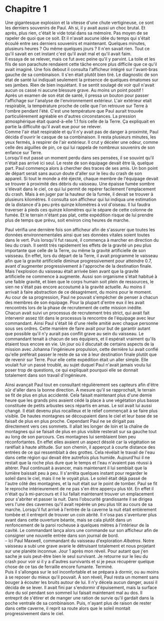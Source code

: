 # Chapitre 1

  Une gigantesque explosion et la vitesse d'une chute vertigineuse, ce sont les derniers souvenirs de Paul. Ah si, il y avait aussi un choc brutal. Et après, plus rien, c'était le vide total dans sa mémoire. Pas moyen de se rapeler de quoi que ce soit. Et il n'avait aucune idée du temps qui s'était écoulé entre ses derniers souvenirs et maintenant. Quelques minutes, plusieurs heures ? Ou même quelques jours ? Il n'en savait rien. Tout ce qu'il savait en cet instant c'est qu'il avait mal et qu'il avait faim.  
  Il essaya de se relever, mais ce fut avec peine qu'il y parvint. La toile et les fils de son parachute rendaient cette tâche encore plus difficile que ce qu'il avait imaginé. Une fois debout il consulta l'afficheur intégré sur l'avant-bras gauche de sa combinaison. Il s'en était plutôt bien tiré. Le diagnostic de son état de santé lui indiquait seulement la présence de quelques ématomes sur ses jambes. Rien de bien inquiétant. Il se sentit soulagé de voir quíl n'avait aucun os cassé ni aucune blessure grave. Au moins un point positif !  
  Après un examen de son état de santé, il pressa un bouton pour passer l'affichage sur l'analyse de l'environnement extérieur. L'air extérieur etait respirable, la température proche de celle que l'on retrouve sur Terre à l'ombre pendant l'été. C'est une température que Paul aurait trouvée particulièrement agréable en d'autres circonstances. La pression atmosphérique était quand-à-elle 1.1 fois celle de la Terre. Ça expliquait en partie la difficulté qu'il avait eue pour se relever.  
  Comme l'air était respirable et qu'il n'y avait pas de danger à proximité, Paul décida d'ouvrir le casque de sa combinaison. Il resta plusieurs minutes, les yeux fermés, à respirer de l'air extérieur. Il crut y déceler une odeur, comme celle des aiguilles de pin, ce qui lui rappela de nombreux souvenirs de son enfance sur Terre.  
  Lorsqu'il eut passé un moment perdu dans ses pensées, il se souvint qu'il n'était pas arrivé ici seul. Le reste de son équipage devait être là, quelque part. Paul commença alors à chercher des traces de ses amis. Un bon point de départ serait sans aucun doute d'aller sur le lieu du crash de son appareil. Si tout le monde a été éjecté, chaque membre de l'équipage devait se trouver à proximité des débris du vaisseau. Une épaisse fumée sombre s'élevait dans le ciel, ce qui lui permit de repérer facilement l'emplacement du crash. Mais à en juger par la hauteur de la fumée, il devait se trouver à plusieurs kilomètres. Il consulta son afficheur qui lui indiqua une estimation de la distance d'à peu près quinze kilomètres à vol d'oiseau. Il lui faudra traverser à pieds ces quinze kilomètres qui le sépare de cette colonne de fumée. Et le terrain n'étant pas plat, cette expédition risque de lui prendre plus de temps que prévu, soit environ cinq heures de marche.  
  
  Paul vérifia une dernière fois son afficheur afin de s'assurer que toutes les données environnementales ainsi que ses données vitales soient toutes dans le vert. Puis lorsqu'il fut rasuré, il commença à marcher en direction du lieu du crash. Il sentit très rapidement les effets de la gravité un peu plus importante que celle de la Terre, ou même la gravité artificielle de son vaisseau. En effet, lors du départ de la Terre, il avait programmé le vaisseau afin que la gravité artificielle diminue progressivement pour atteindre 0.7, avant d'augmenter progressivement à l'approche de la destination finale. Mais l'explosion du vaisseau était arrivée bien avant que la gravité artificielle ne commence à augmente. Aussi son organisme s'était habitué à une faible gravité, et bien que le corps humain soit plein de ressources, le sien ne s'était pas encore accoutumé à la gravité actuelle. Au moins il arrivait à faire abstraction de ce désagrément, du moins pour le moment.  
	Au cour de sa progression, Paul ne pouvait s'empêcher de penser à chacun des membres de son équipage. Pour la plupart d'entre eux il les avait rencontrés lors de la phase de recrutement de cette mission inédite. Chacun avait suivi un processus de recrutement très strict, qui avait fait intervenir assez tôt dans le processus la rencontre de l'équipage avec leur commandant. Ainsi Paul s'était lié d'une réelle amitié avec chaque personne sous ses ordres. Cette manière de faire avait pour but de garantir autant que possible qu'il n'y aurait pas conflit grave au sein du vaisseau. Le commandant tenait à chacun de ses équipiers, et il espérait vraiment qu'ils étaient tous encore en vie. Un jour où il discutait de certains aspects de la mission avec Johanna l'ingénieure propulsion, cette dernière lui avait confié qu'elle préférait passer le reste de sa vie à leur destination finale plutôt que de revenir sur Terre. Pour elle cette expédition était un aller simple. Elle voulait fuir un passé troublé, au sujet duquel Paul n'avait jamais voulu lui poser trop de questions, ce qui expliquait pourquoi elle se donnait totalement dans son travail d'ingénieure.

  Ainsi avançait Paul tout en consultant régulièrement ses capteurs afin d'être sûr d'aller dans la bonne direction. À mesure qu'il se rapprochait, le terrain se fit de plus en plus accidenté. Cela faisait maintenant plus d'une demie heure que les grands pins avaient cédé la place à une végétation plus basse constituée de petits arbustes secs répartis en amas. Le sol avait lui aussi changé. Il était devenu plus rocailleux et le relief commençait à se faire plus visible. De hautes montagnes se découpaient dans le ciel et leur base de se faisait de plus en plus proche. Cependant Paul ne se dirigait pas directement vers ces sommets. Il allait les longer de loin et la chaîne de montagnes qui se faisait de plus en plus visible resterait sur sa gauche tout au long de son parcours. Ces montagnes lui semblaient bien peu réconfortantes. En effet elles avaient un aspect désolé car la végétation se raréfiait à haute altitude. Sur son chemin, il apperçut à courte distance des entrées de ce qui ressemblait à des grottes. Cela révélait le travail de l'eau dans cette région qui devait être autrefois plus humide. Aujourd'hui il ne restait que la roche plus dure que le temps et l'eau n'avaient pas réussi à altérer. Paul continuait à avancer, mais maintenant il lui semblait que la lumière baissait peu à peu. Il s'arrêta quelques instant pour regarder le soleil dans le ciel, mais il ne le voyait plus. Le soleil était déjà passé de l'autre côté des montagnes, et la nuit était sur le point  de tomber. Paul se fit le reproche intérieurement de ne pas s'en être apperçu plus tôt. En effet il n'était qu'à mi-parcours et il lui fallait maintenant trouver un emplacement pour s'abriter et passer la nuit. Dans l'obscurité grandissante il se dirigea vers l'une des cavernes qu'il avait repérée un peu plus tôt au cours de sa marche. Lorsqu'il fut arrivé à l'entrée de la caverne la nuit était entièrement tombée et il entreprit de trouver un coin abrité. Il n'osa pas s'aventurer plus avant dans cette ouverture béante, mais se cala plutôt dans un renfoncement de la paroi rocheuse à quelques mètres à l'intérieur de la cavité. Le commandant lança alors une commande sur son afficheur afin de consigner une nouvelle entrée dans son journal de bord.  
– Ici Paul Maxwell, commandant du vaisseau d'exploration *Albatros*. Notre vaisseau a subi une grave avarie le détruisant totalement et nous projetant sur une planète inconnue. Jour 1 après mon réveil. Pour autant que j'en sache je suis peut-être bien le seul survivant. Je retourne sur le lieu du crash pour voir si il y a d'autres survivants et si je peux récupérer quelque chose de ce tas de ferraille encore fumante. Terminé.  
Puis il s'allongea sur le sol inconfortable et se prépara à dormir, ou au moins à se reposer du mieux qu'il pouvait.
  À son réveil, Paul resta un moment sans bouger à écouter les bruits autour de lui. Il n'y décela aucun danger, aussi il décida de se lever. Il avait fini par s'endormir d'épuisement, mais la surface dure du sol pendant son sommeil lui faisait maintenant mal au dos. Il entreprit de s'étirer et de manger une ration de survie qu'il gardait dans la poche ventrale de sa combinaison. Puis, n'ayant plus de raison de rester dans cette caverne, il reprit sa route alors que le soleil montait progressivement dans le ciel.  
